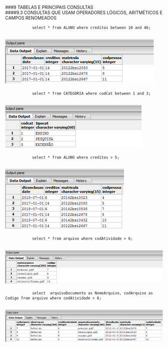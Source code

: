 ###9	TABELAS E PRINCIPAIS CONSULTAS<br>
####9.3	CONSULTAS QUE USAM OPERADORES LÓGICOS, ARITMÉTICOS E CAMPOS RENOMEADOS<br>

				select * from ALUNO where creditos between 10 and 46;

![Alt text](https://github.com/calosguilherme/trab01/blob/master/9.3/g.png  "Resultado")<br>
---------------------------------------------------------------------------------------------

				select * from CATEGORIA where codCat between 1 and 3;

![Alt text](https://github.com/calosguilherme/trab01/blob/master/9.3/c.png "Resultado")<br>
---------------------------------------------------------------------------------------------

				select * from ALUNO where creditos > 5;

![Alt text](https://github.com/calosguilherme/trab01/blob/master/9.3/d.png  "Resultado")<br>
---------------------------------------------------------------------------------------------

				select * from arquivo where codAtividade > 6;
        
![Alt text](https://github.com/calosguilherme/trab01/blob/master/9.3/f.png "Resultado")<br>
---------------------------------------------------------------------------------------------

				select  arquivoDocumento as NomeArquivo, codArquivo as Codigo from arquivo where codAtividade > 6;

![Alt text](https://github.com/calosguilherme/trab01/blob/master/9.3/e.png  "Resultado")<br>
---------------------------------------------------------------------------------------------
